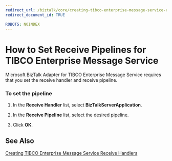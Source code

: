 ```yaml
---
redirect_url: /biztalk/core/creating-tibco-enterprise-message-service-receive-handlers/
redirect_document_id: TRUE

ROBOTS: NOINDEX
--- 
```


# How to Set Receive Pipelines for TIBCO Enterprise Message Service
Microsoft BizTalk Adapter for TIBCO Enterprise Message Service requires that you set the receive handler and receive pipeline.  
  
### To set the pipeline  
  
1.  In the **Receive Handler** list, select **BizTalkServerApplication**.  
  
2.  In the **Receive Pipeline** list, select the desired pipeline.  
  
3.  Click **OK**.  
  
## See Also  
 [Creating TIBCO Enterprise Message Service Receive Handlers](../core/creating-tibco-enterprise-message-service-receive-handlers.md)